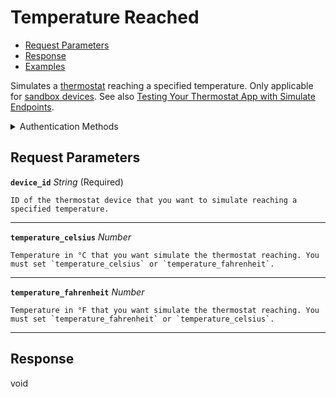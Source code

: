 # Temperature Reached

- [Request Parameters](./#request-parameters)
- [Response](./#response)
- [Examples](./#examples)

Simulates a [thermostat](https://docs.seam.co/latest/capability-guides/thermostats) reaching a specified temperature. Only applicable for [sandbox devices](../../../core-concepts/workspaces/README.md#sandbox-workspaces). See also [Testing Your Thermostat App with Simulate Endpoints](../../../capability-guides/thermostats/testing-your-thermostat-app-with-simulate-endpoints.md).


<details>

<summary>Authentication Methods</summary>

- API key
- Personal access token
  <br>Must also include the `seam-workspace` header in the request.

To learn more, see [Authentication](https://docs.seam.co/latest/api/authentication).
</details>

## Request Parameters

**`device_id`** *String* (Required)

````
ID of the thermostat device that you want to simulate reaching a specified temperature.
````

---

**`temperature_celsius`** *Number*

````
Temperature in °C that you want simulate the thermostat reaching. You must set `temperature_celsius` or `temperature_fahrenheit`.
````

---

**`temperature_fahrenheit`** *Number*

````
Temperature in °F that you want simulate the thermostat reaching. You must set `temperature_fahrenheit` or `temperature_celsius`.
````

---


## Response

void

